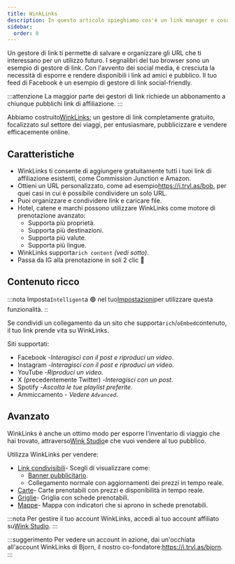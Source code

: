 ```yaml
---
title: WinkLinks
description: In questo articolo spieghiamo cos'è un link manager e cosa può fare.
sidebar:
  order: 0
---
```

Un gestore di link ti permette di salvare e organizzare gli URL che ti interessano per un utilizzo futuro. I segnalibri del tuo browser sono un esempio di gestore di link. Con l'avvento dei social media, è cresciuta la necessità di esporre e rendere disponibili i link ad amici e pubblico. Il tuo feed di Facebook è un esempio di gestore di link social-friendly.

:::attenzione
La maggior parte dei gestori di link richiede un abbonamento a chiunque pubblichi link di affiliazione.
:::

Abbiamo costruito[WinkLinks](https://i.trvl.as/); un gestore di link completamente gratuito, focalizzato sul settore dei viaggi, per entusiasmare, pubblicizzare e vendere efficacemente online.

## Caratteristiche

* WinkLinks ti consente di aggiungere gratuitamente tutti i tuoi link di affiliazione esistenti, come Commission Junction e Amazon.
* Ottieni un URL personalizzato, come ad esempio<https://i.trvl.as/bob>, per quei casi in cui è possibile condividere un solo URL.
* Puoi organizzare e condividere link e caricare file.
* Hotel, catene e marchi possono utilizzare WinkLinks come motore di prenotazione avanzato:
  * Supporta più proprietà.
  * Supporta più destinazioni.
  * Supporta più valute.
  * Supporta più lingue.
* WinkLinks supporta`rich content` *(vedi sotto)*.
* Passa da IG alla prenotazione in soli 2 clic 🚀

## Contenuto ricco

:::nota
Imposta`Intelligent`a 🟢 nel tuo[Impostazioni](/link-manager/settings)per utilizzare questa funzionalità.
::

Se condividi un collegamento da un sito che supporta`rich`/`oEmbed`contenuto, il tuo link prende vita su WinkLinks.

Siti supportati:

* Facebook -*Interagisci con il post e riproduci un video*.
* Instagram -*Interagisci con il post e riproduci un video*.
* YouTube -*Riproduci un video*.
* X (precedentemente Twitter) -*Interagisci con un post*.
* Spotify -*Ascolta le tue playlist preferite*.
* Ammiccamento - *Vedere `Advanced`*.

## Avanzato

WinkLinks è anche un ottimo modo per esporre l'inventario di viaggio che hai trovato, attraverso[Wink Studio](https://studio.wink.travel)e che vuoi vendere al tuo pubblico.

Utilizza WinkLinks per vendere:

* [Link condivisibili](/studio/shareable-links)- Scegli di visualizzare come:
  * [Banner pubblicitario](/developers/web-components/#content-loader).
  * Collegamento normale con aggiornamenti dei prezzi in tempo reale.
* [Carte](/studio/cards)- Carte prenotabili con prezzi e disponibilità in tempo reale.
* [Griglie](/studio/grids)- Griglia con schede prenotabili.
* [Mappe](/studio/maps)- Mappa con indicatori che si aprono in schede prenotabili.

:::nota
Per gestire il tuo account WinkLinks, accedi al tuo account affiliato su[Wink Studio](https://studio.wink.travel).
:::

:::suggerimento
Per vedere un account in azione, dai un'occhiata all'account WinkLinks di Bjorn, il nostro co-fondatore:<https://i.trvl.as/bjorn>.
:::


